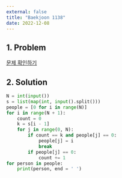 ```yaml
---
external: false
title: "Baekjoon 1138"
date: 2022-12-08
---
```


## 1. Problem

[문제 확인하기](https://www.acmicpc.net/problem/1138)

## 2. Solution

```python
N = int(input())
s = list(map(int, input().split()))
people = [0 for i in range(N)]
for i in range(N + 1):
    count = 0
    k = s[i - 1]
    for j in range(0, N):
        if count == k and people[j] == 0:
            people[j] = i
            break
        if people[j] == 0:
            count += 1
for person in people:
    print(person, end = ' ')
```
